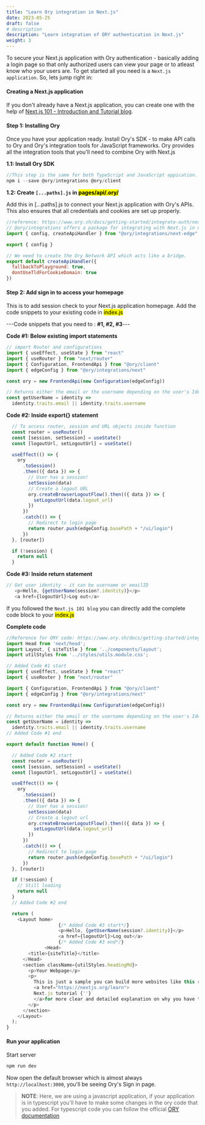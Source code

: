 ```yaml
---
title: "Learn Ory integration in Next.js"
date: 2023-05-25
draft: false
# description
description: "Learn integration of ORY authentication in Next.js"
weight: 3
---
```


To secure your Next.js application with Ory authentication - basically adding a login page so that only authorized users can view your page or to atleast know who your users are. To get started all you need is a `Next.js application`. So, lets jump right in:


#### Creating a Next.js application 
If you don't already have a Next.js application, you can create one with the help of [Next.js 101 - Introduction and Tutorial blog](https://intelops.ai/blog/how-to-create-a-frontend-website-using-nextjs/).

#### Step 1: Installing Ory
Once you have your application ready. Install Ory's SDK - to make API calls to Ory and Ory's integration tools for JavaScript frameworks. Ory provides all the integration tools that you'll need to combine Ory with Next.js 

**1.1: Install Ory SDK**
```js
//This step is the same for both TypeScript and JavaScript appication.
npm i --save @ory/integrations @ory/client
```

**1.2: Create `[...paths].js` in <mark>pages/api/.ory/</mark>**

Add this in [...paths].js to connect your Next.js application with Ory's APIs. This also ensures that all credentials and cookies are set up properly.

```js
//reference: https://www.ory.sh/docs/getting-started/integrate-auth/nextjs
// @ory/integrations offers a package for integrating with Next.js in development which is not required in production.
import { config, createApiHandler } from "@ory/integrations/next-edge"

export { config }

// We need to create the Ory Network API which acts like a bridge.
export default createApiHandler({
  fallbackToPlayground: true,
  dontUseTldForCookieDomain: true
})
```
#### Step 2: Add sign in to access your homepage

This is to add session check to your Next.js application homepage. Add the code snippets to your existing code in <mark>index.js</mark>

---Code snippets that you need to : **#1, #2, #3**---

**Code #1: Below existing import statements**

```js 
// import Router and configurations
import { useEffect, useState } from "react"
import { useRouter } from "next/router"
import { Configuration, FrontendApi } from "@ory/client"
import { edgeConfig } from "@ory/integrations/next"

const ory = new FrontendApi(new Configuration(edgeConfig))

// Returns either the email or the username depending on the user's Identity Schema
const getUserName = identity =>
  identity.traits.email || identity.traits.username
```
**Code #2: Inside export{} statement**

```js
  // To access router, session and URL objects inside function
  const router = useRouter()
  const [session, setSession] = useState()
  const [logoutUrl, setLogoutUrl] = useState()

  useEffect(() => {
    ory
      .toSession()
      .then(({ data }) => {
        // User has a session!
        setSession(data)
        // Create a logout URL
        ory.createBrowserLogoutFlow().then(({ data }) => {
          setLogoutUrl(data.logout_url)
        })
      })
      .catch(() => {
        // Redirect to login page
        return router.push(edgeConfig.basePath + "/ui/login")
      })
  }, [router])

  if (!session) {
    return null
  }
```
**Code #3: Inside return statement**

```js
// Get user identity - it can be username or emailID
   <p>Hello, {getUserName(session?.identity)}</p>
   <a href={logoutUrl}>Log out</a>
```
 If you followed the `Next.js 101 blog` you can directly add the complete code block to your <mark>index.js</mark>

**Complete code**
```js
//Reference for ORY code: https://www.ory.sh/docs/getting-started/integrate-auth/nextjs
import Head from 'next/head';
import Layout, { siteTitle } from '../components/layout';
import utilStyles from '../styles/utils.module.css';

// Added Code #1 start
import { useEffect, useState } from "react"
import { useRouter } from "next/router"

import { Configuration, FrontendApi } from "@ory/client"
import { edgeConfig } from "@ory/integrations/next"

const ory = new FrontendApi(new Configuration(edgeConfig))

// Returns either the email or the username depending on the user's Identity Schema
const getUserName = identity =>
  identity.traits.email || identity.traits.username
// Added Code #1 end

export default function Home() {

  // Added Code #2 start
  const router = useRouter()
  const [session, setSession] = useState()
  const [logoutUrl, setLogoutUrl] = useState()

  useEffect(() => {
    ory
      .toSession()
      .then(({ data }) => {
        // User has a session!
        setSession(data)
        // Create a logout url
        ory.createBrowserLogoutFlow().then(({ data }) => {
          setLogoutUrl(data.logout_url)
        })
      })
      .catch(() => {
        // Redirect to login page
        return router.push(edgeConfig.basePath + "/ui/login")
      })
  }, [router])

  if (!session) {
    // Still loading
    return null
  }
  // Added Code #2 end

  return (
    <Layout home>
                   {/* Added Code #3 start*/}
                   <p>Hello, {getUserName(session?.identity)}</p>
                   <a href={logoutUrl}>Log out</a>
                   {/* Added Code #3 end*/}
              <Head>
        <title>{siteTitle}</title>
      </Head>
      <section className={utilStyles.headingMd}>
        <p>Your Webpage</p>
        <p>
          This is just a sample you can build more websites like this refer to {' '}
          <a href="https://nextjs.org/learn"> 
          Next.js tutorial {''}
          </a>for more clear and detailed explanation on why you have to add certain things.
        </p>
      </section>
    </Layout>
  );
}
```
 #### Run your application
 
 Start server

 ```bash
 npm run dev
 ```
Now open the default browser which is almost always `http://localhost:3000`, you'll be seeing Ory's Sign in page. 

> **NOTE**: Here, we are using a javascript application, if your application is in typescript you'll have to make some changes in the ory code that you added. For typescript code you can follow the official [ORY documentation](https://www.ory.sh/docs/getting-started/integrate-auth/nextjs)

